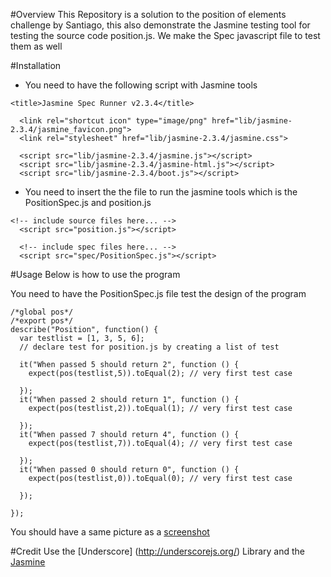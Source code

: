 #Overview
This Repository is a solution to the position of elements challenge by Santiago, this also demonstrate the Jasmine testing tool for testing the source code position.js. We make the Spec javascript file to test them as well

#Installation

* You need to have the following script with Jasmine tools
```
<title>Jasmine Spec Runner v2.3.4</title>

  <link rel="shortcut icon" type="image/png" href="lib/jasmine-2.3.4/jasmine_favicon.png">
  <link rel="stylesheet" href="lib/jasmine-2.3.4/jasmine.css">

  <script src="lib/jasmine-2.3.4/jasmine.js"></script>
  <script src="lib/jasmine-2.3.4/jasmine-html.js"></script>
  <script src="lib/jasmine-2.3.4/boot.js"></script>

```
* You need to insert the the file to run the jasmine tools which is the PositionSpec.js and position.js
```
<!-- include source files here... -->
  <script src="position.js"></script>

  <!-- include spec files here... -->
  <script src="spec/PositionSpec.js"></script>
```

#Usage
Below is how to use the program 

You need to have the PositionSpec.js file test the design of the program
```
/*global pos*/
/*export pos*/
describe("Position", function() {
  var testlist = [1, 3, 5, 6];
  // declare test for position.js by creating a list of test

  it("When passed 5 should return 2", function () {
    expect(pos(testlist,5)).toEqual(2); // very first test case

  });
  it("When passed 2 should return 1", function () {
    expect(pos(testlist,2)).toEqual(1); // very first test case

  });
  it("When passed 7 should return 4", function () {
    expect(pos(testlist,7)).toEqual(4); // very first test case

  });
  it("When passed 0 should return 0", function () {
    expect(pos(testlist,0)).toEqual(0); // very first test case

  });

});
```
You should have a same picture as a [screenshot](https://raw.githubusercontent.com/MatthewYee/position/master/doc/test-1.png)

#Credit 
Use the [Underscore] (http://underscorejs.org/) Library and the [Jasmine](http://jasmine.github.io/2.3/introduction.html)
